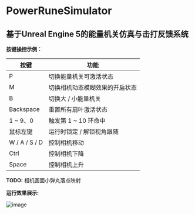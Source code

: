 # PowerRuneSimulator
## 基于Unreal Engine 5的能量机关仿真与击打反馈系统


**按键操控示例：**

| 按键        | 功能                         |
|-------------|------------------------------|
| P           | 切换能量机关可激活状态 |
| M           | 切换相机动态模糊效果的开启状态 |
| B           | 切换大 / 小能量机关            |
| Backspace   | 重置所有扇叶激活状态           |
| 1 ~ 9、0    | 触发第 1 ~ 10 环命中           |
| 鼠标左键    | 运行时锁定 / 解锁视角跟随      |
| W / A / S / D | 控制相机移动                 |
| Ctrl        | 控制相机下降                   |
| Space       | 控制相机上升                   |


**TODO:** 相机画面小弹丸落点映射

**运行效果展示:**

![image](https://github.com/iowqi/PowerRuneSimulator/tree/main/Images/Demo.gif)